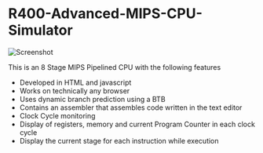 # R400-Advanced-MIPS-CPU-Simulator



![Screenshot](img "Screenshot")

This is an 8 Stage MIPS Pipelined CPU with the following features

* Developed in HTML and javascript
* Works on technically any browser
* Uses dynamic branch prediction using a BTB
* Contains an assembler that assembles code written in the text editor
* Clock Cycle monitoring
* Display of registers, memory and current Program Counter in each clock cycle
* Display the current stage for each instruction while execution
